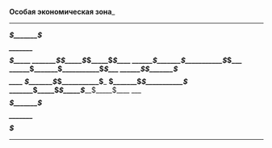 ________Особая экономическая зона_________
__________________________________________
________$$$$$_______$$$$$_______$$$$$_____
_______$_____$_____$_____$_____$_____$____
______$_______$___________$___________$___
______$_______$___________$___________$___
______$_______$_______$$$$$_______$$$$____
______$_______$___________$___________$___
______$_______$___________$___________$___
_______$_____$_____$_____$_____$_____$____
________$$$$$_______$$$$$_______$$$$$_____
__________________________________________

